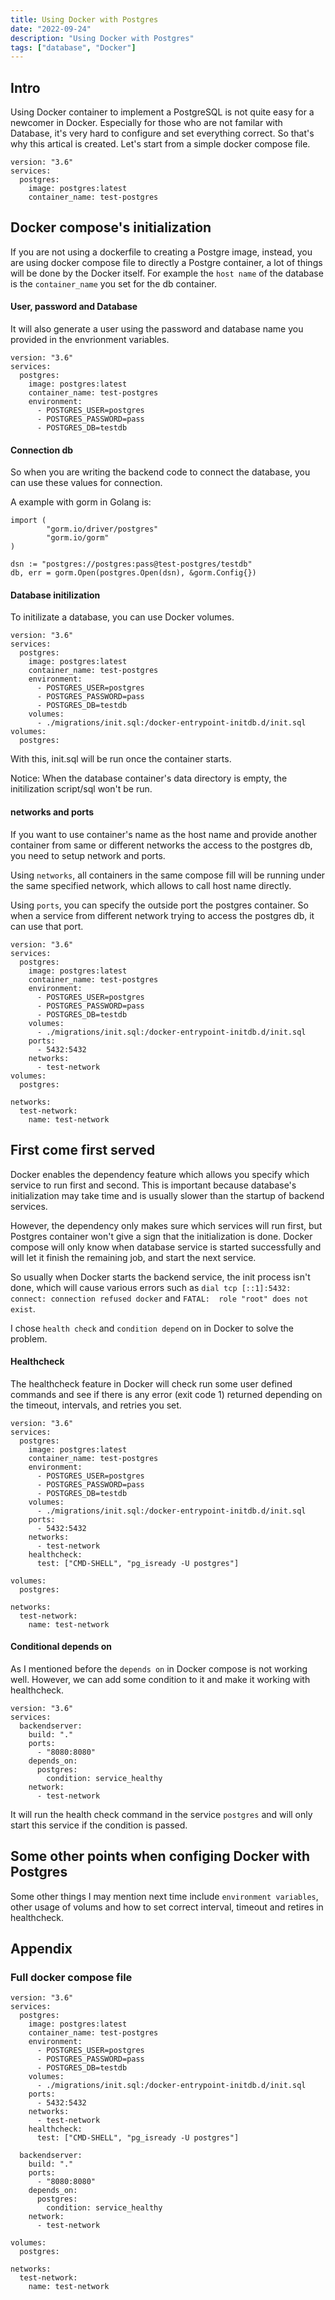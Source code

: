```yaml
---
title: Using Docker with Postgres
date: "2022-09-24"
description: "Using Docker with Postgres"
tags: ["database", "Docker"]
---
```


## Intro
Using Docker container to implement a PostgreSQL is not quite easy for a newcomer in Docker. Especially for those who are not familar with Database, it's very hard to configure and set everything correct. So that's why this artical is created. Let's start from a simple docker compose file.
```
version: "3.6"
services:
  postgres:
    image: postgres:latest
    container_name: test-postgres
```

## Docker compose's initialization
If you are not using a dockerfile to creating a Postgre image, instead, you are using docker compose file to directly a Postgre container, a lot of things will be done by the Docker itself. For example the `host name` of the database is the `container_name` you set for the db container. 

#### User, password and Database
It will also generate a user using the password and database name you provided in the envrionment variables.
```
version: "3.6"
services:
  postgres:
    image: postgres:latest
    container_name: test-postgres
    environment:
      - POSTGRES_USER=postgres
      - POSTGRES_PASSWORD=pass
      - POSTGRES_DB=testdb
```

#### Connection db
So when you are writing the backend code to connect the database, you can use these values for connection. 

A example with gorm in Golang is:
```
import (
        "gorm.io/driver/postgres"
        "gorm.io/gorm"
)

dsn := "postgres://postgres:pass@test-postgres/testdb"
db, err = gorm.Open(postgres.Open(dsn), &gorm.Config{})
```

#### Database initilization
To initilizate a database, you can use Docker volumes.
```
version: "3.6"
services:
  postgres:
    image: postgres:latest
    container_name: test-postgres
    environment:
      - POSTGRES_USER=postgres
      - POSTGRES_PASSWORD=pass
      - POSTGRES_DB=testdb
    volumes:
      - ./migrations/init.sql:/docker-entrypoint-initdb.d/init.sql
volumes:
  postgres:
```
With this, init.sql will be run once the container starts.

Notice: When the database container's data directory is empty, the initilization script/sql won't be run.

#### networks and ports
If you want to use container's name as the host name and provide another container from same or different networks the access to the postgres db, you need to setup network and ports.

Using `networks`, all containers in the same compose fill will be running under the same specified network, which allows to call host name directly.

Using `ports`, you can specify the outside port the postgres container. So when a service from different network trying to access the postgres db, it can use that port.

```
version: "3.6"
services:
  postgres:
    image: postgres:latest
    container_name: test-postgres
    environment:
      - POSTGRES_USER=postgres
      - POSTGRES_PASSWORD=pass
      - POSTGRES_DB=testdb
    volumes:
      - ./migrations/init.sql:/docker-entrypoint-initdb.d/init.sql
    ports:
      - 5432:5432
    networks:
      - test-network
volumes:
  postgres:

networks:
  test-network:
    name: test-network
```

## First come first served
Docker enables the dependency feature which allows you specify which service to run first and second. This is important because database's initialization may take time and is usually slower than the startup of backend services.

However, the dependency only makes sure which services will run first, but Postgres container won't give a sign that the initialization is done. Docker compose will only know when database service is started successfully and will let it finish the remaining job, and start the next service. 

So usually when Docker starts the backend service, the init process isn't done, which will cause various errors such as `dial tcp [::1]:5432: connect: connection refused docker` and `FATAL:  role "root" does not exist`. 

I chose `health check` and `condition depend` on in Docker to solve the problem.

#### Healthcheck
The healthcheck feature in Docker will check run some user defined commands and see if there is any error (exit code 1) returned depending on the timeout, intervals, and retries you set.

```
version: "3.6"
services:
  postgres:
    image: postgres:latest
    container_name: test-postgres
    environment:
      - POSTGRES_USER=postgres
      - POSTGRES_PASSWORD=pass
      - POSTGRES_DB=testdb
    volumes:
      - ./migrations/init.sql:/docker-entrypoint-initdb.d/init.sql
    ports:
      - 5432:5432
    networks:
      - test-network
    healthcheck:
      test: ["CMD-SHELL", "pg_isready -U postgres"]

volumes:
  postgres:

networks:
  test-network:
    name: test-network
```

#### Conditional depends on
As I mentioned before the `depends on` in Docker compose is not working well. However, we can add some condition to it and make it working with healthcheck.
```
version: "3.6"
services:
  backendserver:
    build: "."
    ports:
      - "8080:8080"
    depends_on:
      postgres:
        condition: service_healthy
    network:
      - test-network
```
It will run the health check command in the service `postgres` and will only start this service if the condition is passed.

## Some other points when configing Docker with Postgres
Some other things I may mention next time include `environment variables`, other usage of volums and how to set correct interval, timeout and retires in healthcheck.

## Appendix
### Full docker compose file
```
version: "3.6"
services:
  postgres:
    image: postgres:latest
    container_name: test-postgres
    environment:
      - POSTGRES_USER=postgres
      - POSTGRES_PASSWORD=pass
      - POSTGRES_DB=testdb
    volumes:
      - ./migrations/init.sql:/docker-entrypoint-initdb.d/init.sql
    ports:
      - 5432:5432
    networks:
      - test-network
    healthcheck:
      test: ["CMD-SHELL", "pg_isready -U postgres"]

  backendserver:
    build: "."
    ports:
      - "8080:8080"
    depends_on:
      postgres:
        condition: service_healthy
    network:
      - test-network

volumes:
  postgres:

networks:
  test-network:
    name: test-network
```